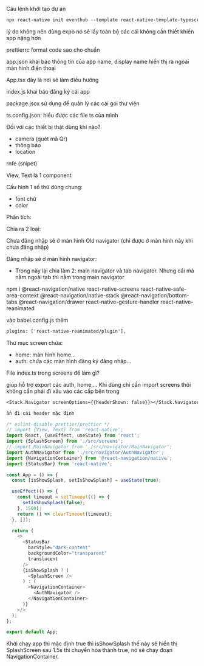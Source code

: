 Câu lệnh khởi tạo dự án

```txt
npx react-native init eventhub --template react-native-template-typescript
```

lý do không nên dùng expo nó sẽ lấy toàn bộ các cái không cần thiết khiến app nặng hơn

prettierrc format code sao cho chuẩn

app.json khai báo thông tin của app name, display name hiển thị ra ngoài màn hình điện thoại

App.tsx đây là nơi sẽ làm điều hướng

index.js khai báo đăng ký cái app

package.jsox sử dụng để quản lý các cái gói thư viện

ts.config.json: hiểu được các file ts của mình

Đối với các thiết bị thật dùng khi nào?

- camera (quét mã Qr)
- thông báo
- location

rnfe (snipet)

View, Text là 1 component

Cấu hình 1 số thứ dùng chung:

- font chữ
- color

Phân tích:

Chia ra 2 loại:

Chưa đăng nhập sẽ ở màn hình Old navigator (chỉ được ở màn hình này khi chưa đăng nhập)

Đăng nhập sẽ ở màn hình navigator:

- Trong này lại chia làm 2: main navigator và tab navigator. Nhưng cái mà nằm ngoài tab thì nằm trong main navigator

npm i @react-navigation/native react-native-screens react-native-safe-area-context @react-navigation/native-stack @react-navigation/bottom-tabs @react-navigation/drawer react-native-gesture-handler react-native-reanimated

vào babel.config.js thêm

```txt
plugins: ['react-native-reanimated/plugin'],
```

Thư mục screen chứa:

- home: màn hình home...
- auth: chứa các màn hình đăng ký đăng nhập...

File index.ts trong screens để làm gì?

giúp hỗ trợ export các auth, home,... Khi dùng chỉ cần import screens thôi không cần phải đi xâu vào các cấp bên trong

```txt
<Stack.Navigator screenOptions={{headerShown: false}}></Stack.Navigator>

ẩn đi cái header mặc định
```

```js
/* eslint-disable prettier/prettier */
// import {View, Text} from 'react-native';
import React, {useEffect, useState} from 'react';
import {SplashScreen} from './src/screens';
// import MainNavigator from './src/navigator/MainNavigator';
import AuthNavigator from './src/navigator/AuthNavigator';
import {NavigationContainer} from '@react-navigation/native';
import {StatusBar} from 'react-native';

const App = () => {
  const [isShowSplash, setIsShowSplash] = useState(true);

  useEffect(() => {
    const timeout = setTimeout(() => {
      setIsShowSplash(false);
    }, 1500);
    return () => clearTimeout(timeout);
  }, []);

  return (
    <>
      <StatusBar
        barStyle="dark-content"
        backgroundColor="transparent"
        translucent
      />
      {isShowSplash ? (
        <SplashScreen />
      ) : (
        <NavigationContainer>
          <AuthNavigator />
        </NavigationContainer>
      )}
    </>
  );
};

export default App;

```

Khởi chạy app thì mặc định true thì isShowSplash thế này sẽ hiển thị SplashScreen sau 1.5s thì chuyển hóa thành true, nó sẽ chạy đoạn NavigationContainer.



